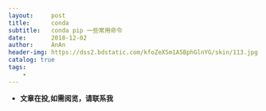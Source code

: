 ```yaml
---
layout:     post
title:      conda
subtitle:   conda pip 一些常用命令
date:       2018-12-02
author:     AnAn
header-img: https://dss2.bdstatic.com/kfoZeXSm1A5BphGlnYG/skin/113.jpg
catalog: true
tags:
    -
---
```



- **文章在投,如需阅览，请联系我**